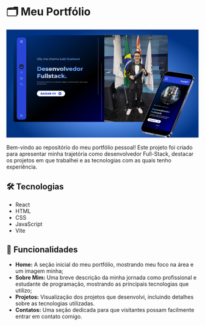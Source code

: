 # 🗂️ Meu Portfólio
![](./public/screen.jpg)

Bem-vindo ao repositório do meu portfólio pessoal! Este projeto foi criado para apresentar minha trajetória como desenvolvedor Full-Stack, destacar os projetos em que trabalhei e as tecnologias com as quais tenho experiência.

## 🛠️ Tecnologias

- React
- HTML
- CSS
- JavaScript
- Vite


## 🚀 Funcionalidades

- <b>Home:</b> A seção inicial do meu portfólio, mostrando meu foco na área e um imagem minha;
- <b>Sobre Mim:</b> Uma breve descrição da minha jornada como profissional e estudante de programação, mostrando as principais tecnologias que utilizo;
- <b>Projetos:</b> Visualização dos projetos que desenvolvi, incluindo detalhes sobre as tecnologias utilizadas.
- <b>Contatos:</b> Uma seção dedicada para que visitantes possam facilmente entrar em contato comigo.